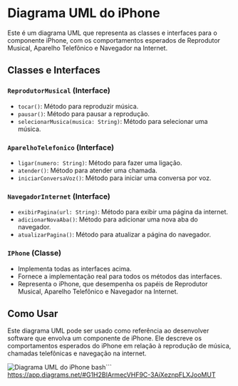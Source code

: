 # Diagrama UML do iPhone

Este é um diagrama UML que representa as classes e interfaces para o componente iPhone, com os comportamentos esperados de Reprodutor Musical, Aparelho Telefônico e Navegador na Internet.

## Classes e Interfaces

### `ReprodutorMusical` (Interface)
- `tocar()`: Método para reproduzir música.
- `pausar()`: Método para pausar a reprodução.
- `selecionarMusica(musica: String)`: Método para selecionar uma música.

### `AparelhoTelefonico` (Interface)
- `ligar(numero: String)`: Método para fazer uma ligação.
- `atender()`: Método para atender uma chamada.
- `iniciarConversaVoz()`: Método para iniciar uma conversa por voz.

### `NavegadorInternet` (Interface)
- `exibirPagina(url: String)`: Método para exibir uma página da internet.
- `adicionarNovaAba()`: Método para adicionar uma nova aba do navegador.
- `atualizarPagina()`: Método para atualizar a página do navegador.

### `IPhone` (Classe)
- Implementa todas as interfaces acima.
- Fornece a implementação real para todos os métodos das interfaces.
- Representa o iPhone, que desempenha os papéis de Reprodutor Musical, Aparelho Telefônico e Navegador na Internet.

## Como Usar

Este diagrama UML pode ser usado como referência ao desenvolver software que envolva um componente de iPhone. Ele descreve os comportamentos esperados do iPhone em relação à reprodução de música, chamadas telefônicas e navegação na internet.

![Diagrama UML do iPhone](https://app.diagrams.net/#G1H2BIArmecVHF9C-3AiXeznpFLXJooMUT)
bash```
https://app.diagrams.net/#G1H2BIArmecVHF9C-3AiXeznpFLXJooMUT
```
